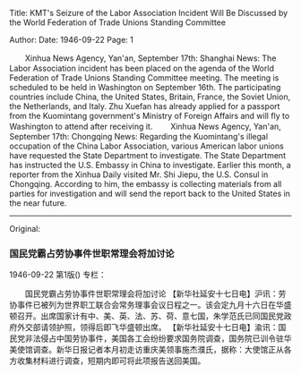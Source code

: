 Title: KMT's Seizure of the Labor Association Incident Will Be Discussed by the World Federation of Trade Unions Standing Committee

Author: 
Date: 1946-09-22
Page: 1

　　Xinhua News Agency, Yan'an, September 17th: Shanghai News: The Labor Association incident has been placed on the agenda of the World Federation of Trade Unions Standing Committee meeting. The meeting is scheduled to be held in Washington on September 16th. The participating countries include China, the United States, Britain, France, the Soviet Union, the Netherlands, and Italy. Zhu Xuefan has already applied for a passport from the Kuomintang government's Ministry of Foreign Affairs and will fly to Washington to attend after receiving it.
　　Xinhua News Agency, Yan'an, September 17th: Chongqing News: Regarding the Kuomintang's illegal occupation of the China Labor Association, various American labor unions have requested the State Department to investigate. The State Department has instructed the U.S. Embassy in China to investigate. Earlier this month, a reporter from the Xinhua Daily visited Mr. Shi Jiepu, the U.S. Consul in Chongqing. According to him, the embassy is collecting materials from all parties for investigation and will send the report back to the United States in the near future.



<hr /> 

Original: 


### 国民党霸占劳协事件世职常理会将加讨论

1946-09-22
第1版()
专栏：

　　国民党霸占劳协事件世职常理会将加讨论
    【新华社延安十七日电】沪讯：劳协事件已被列为世界职工联合会常务理事会议日程之一。该会定九月十六日在华盛顿召开。出席国家计有中、美、英、法、苏、荷、意七国，朱学范氏已同国民党政府外交部请领护照，领得后即飞华盛顿出席。
    【新华社延安十七日电】渝讯：国民党非法侵占中国劳协事件，美国各工会纷纷要求国务院调查，国务院已训令驻华美使馆调查。新华日报记者本月初走访重庆美领事施杰濮氏，据称：大使馆正从各方收集材料进行调查，短期内即可将此项报告送回美国。

